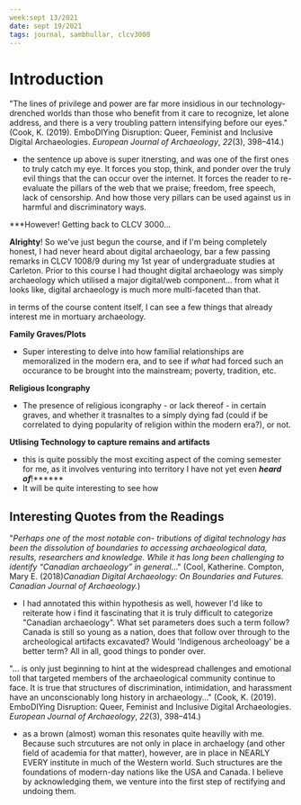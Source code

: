 ```yaml
---
week:sept 13/2021
date: sept 19/2021
tags: journal, sambhullar, clcv3000
---
```


# Introduction 
"The lines of privilege and power are far more insidious in our technology-drenched worlds than those who benefit from it care to recognize, let alone address, and there is a very troubling pattern intensifying before our eyes." (Cook, K. (2019). EmboDIYing Disruption: Queer, Feminist and Inclusive Digital Archaeologies. _European Journal of Archaeology_, _22_(3), 398–414.)
- the sentence up above is super itnersting, and was one of the first ones to truly catch my eye. It forces you stop, think, and ponder over the truly evil things that the can occur over the internet. It forces the reader to re-evaluate the pillars of the web that we praise; freedom, free speech, lack of censorship. And how those very pillars can be used against us in harmful and discriminatory ways.

***However! Getting back to CLCV 3000...

**Alrighty**! So we've just begun the course, and if I'm being completely honest, I had never heard about digital archaeology, bar a few passing remarks in CLCV 1008/9 during my 1st year of undergraduate studies at Carleton.  Prior to this course I had thought digital archaeology was simply archaeology which utilised a major digital/web component... from what it looks like, digital archaeology is much more multi-faceted than that. 

in terms of the course content itself, I can see a few things that already interest me in mortuary archaeology.

**Family Graves/Plots**
- Super interesting to delve into how familial relationships are memoralized in the modern era, and to see if *what* had forced such an occurance to be brought into the mainstream; poverty, tradition, etc.

**Religious Icongraphy**
- The presence of religious icongraphy - or lack thereof - in certain graves, and whether it trasnaltes to a simply dying fad (could if be correlated to dying popularity of religion within the modern era?), or not.

**Utlising Technology to capture remains and artifacts**
- this is quite possibly the most exciting aspect of the coming semester for me, as it involves venturing into territory I have not yet even ***heard of***!******
- It will be quite interesting to see how 

## Interesting Quotes from the Readings
"*Perhaps  one  of  the  most  notable  con- tributions  of  digital  technology  has been  the  dissolution  of  boundaries  to accessing  archaeological  data,  results, researchers  and  knowledge.  While  it has  long  been  challenging  to  identify “Canadian archaeology” in general*..." (Cool, Katherine. Compton, Mary E. (2018)*Canadian Digital Archaeology: On Boundaries and Futures. Canadian Journal of Archaeology.*)
- I had annotated this within hypothesis as well, however I'd like to reiterate how i find it fascinating that it is truly difficult to categorize "Canadian archaeology". What set parameters does such a term follow? Canada is still so young as a nation, does that follow over through to the archeological artifacts excavated? Would 'Indigenous archeoloagy' be a better term? All in all, good things to ponder over.

"... is only just beginning to hint at the widespread challenges and emotional toll that targeted members of the archaeological community continue to face. It is true that structures of discrimination, intimidation, and harassment have an unconscionably long history in archaeology..." (Cook, K. (2019). EmboDIYing Disruption: Queer, Feminist and Inclusive Digital Archaeologies. _European Journal of Archaeology_, _22_(3), 398–414.)
 - as a brown (almost) woman this resonates quite heavilly with me. Because such strcutures are not only in place in archaelogy (and other field of academia for that matter), however, are in place in NEARLY EVERY institute in much of the Western world. Such structures are the foundations of modern-day nations like the USA and Canada. I believe by acknowledging them, we venture into the first step of rectifying and undoing them.




